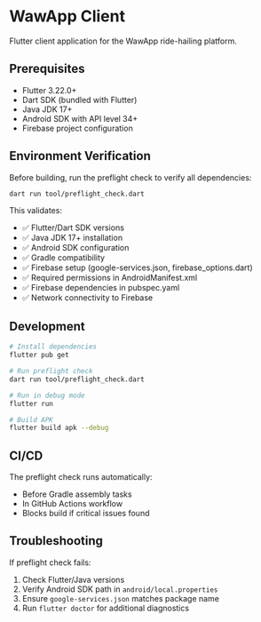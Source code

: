 # WawApp Client

Flutter client application for the WawApp ride-hailing platform.

## Prerequisites

- Flutter 3.22.0+
- Dart SDK (bundled with Flutter)
- Java JDK 17+
- Android SDK with API level 34+
- Firebase project configuration

## Environment Verification

Before building, run the preflight check to verify all dependencies:

```bash
dart run tool/preflight_check.dart
```

This validates:
- ✅ Flutter/Dart SDK versions
- ✅ Java JDK 17+ installation
- ✅ Android SDK configuration
- ✅ Gradle compatibility
- ✅ Firebase setup (google-services.json, firebase_options.dart)
- ✅ Required permissions in AndroidManifest.xml
- ✅ Firebase dependencies in pubspec.yaml
- ✅ Network connectivity to Firebase

## Development

```bash
# Install dependencies
flutter pub get

# Run preflight check
dart run tool/preflight_check.dart

# Run in debug mode
flutter run

# Build APK
flutter build apk --debug
```

## CI/CD

The preflight check runs automatically:
- Before Gradle assembly tasks
- In GitHub Actions workflow
- Blocks build if critical issues found

## Troubleshooting

If preflight check fails:
1. Check Flutter/Java versions
2. Verify Android SDK path in `android/local.properties`
3. Ensure `google-services.json` matches package name
4. Run `flutter doctor` for additional diagnostics
